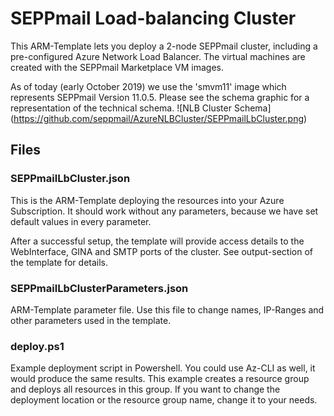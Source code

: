 # SEPPmail Load-balancing Cluster

This ARM-Template lets you deploy a 2-node SEPPmail cluster, including a pre-configured
Azure Network Load Balancer. The virtual machines are created with the SEPPmail Marketplace VM images.

As of today (early October 2019) we use the 'smvm11' image which represents SEPPmail Version 11.0.5.
Please see the schema graphic for a representation of the technical schema.
![NLB Cluster Schema] (https://github.com/seppmail/AzureNLBCluster/SEPPmailLbCluster.png)

## Files

### SEPPmailLbCluster.json

This is the ARM-Template deploying the resources into your Azure Subscription. It should work without any parameters, because we have set default values in every parameter.

After a successful setup, the template will provide access details to the WebInterface, GINA and SMTP ports of the cluster. See output-section of the template for details.

### SEPPmailLbClusterParameters.json

ARM-Template parameter file. Use this file to change names, IP-Ranges and other parameters used in the template.

### deploy.ps1

Example deployment script in Powershell. You could use Az-CLI as well, it would produce the same results.
This example creates a resource group and deploys all resources in this group. If you want to change the deployment location or the resource group name, change it to your needs.
